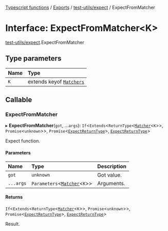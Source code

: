 [Typescript functions](../index.md) / [Exports](../modules.md) / [test-utils/expect](../modules/test_utils_expect.md) / ExpectFromMatcher

# Interface: ExpectFromMatcher<K\>

[test-utils/expect](../modules/test_utils_expect.md).ExpectFromMatcher

## Type parameters

| Name | Type |
| :------ | :------ |
| `K` | extends keyof [`Matchers`](../modules/test_utils_expect.md#matchers) |

## Callable

### ExpectFromMatcher

▸ **ExpectFromMatcher**(`got`, ...`args`): `If`<`Extends`<`ReturnType`<[`Matcher`](../modules/test_utils_expect.md#matcher)<`K`\>\>, `Promise`<`unknown`\>\>, `Promise`<[`ExpectReturnType`](test_utils_expect.ExpectReturnType.md)\>, [`ExpectReturnType`](test_utils_expect.ExpectReturnType.md)\>

Expect function.

#### Parameters

| Name | Type | Description |
| :------ | :------ | :------ |
| `got` | `unknown` | Got value. |
| `...args` | `Parameters`<[`Matcher`](../modules/test_utils_expect.md#matcher)<`K`\>\> | Arguments. |

#### Returns

`If`<`Extends`<`ReturnType`<[`Matcher`](../modules/test_utils_expect.md#matcher)<`K`\>\>, `Promise`<`unknown`\>\>, `Promise`<[`ExpectReturnType`](test_utils_expect.ExpectReturnType.md)\>, [`ExpectReturnType`](test_utils_expect.ExpectReturnType.md)\>

Result.
